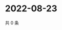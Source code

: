 # 2022-08-23

共 0 条

<!-- BEGIN WEIBO -->
<!-- 最后更新时间 Tue Aug 23 2022 01:17:51 GMT+0800 (China Standard Time) -->

<!-- END WEIBO -->
